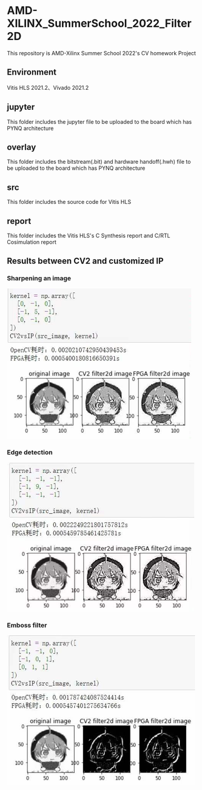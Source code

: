 # AMD-XILINX_SummerSchool_2022_Filter2D
This repository is AMD-Xilinx Summer School 2022's CV homework Project

## Environment
Vitis HLS 2021.2、Vivado 2021.2
## jupyter
This folder includes the jupyter file to be uploaded to the board which has PYNQ architecture
## overlay
This folder includes the bitstream(.bit) and hardware handoff(.hwh) file to be uploaded to the board which has PYNQ architecture
## src
This folder includes the source code for Vitis HLS
## report
This folder includes the Vitis HLS's C Synthesis report and C/RTL Cosimulation report

## Results between CV2 and customized IP
### Sharpening an image
![sharpen.jpg](./pictures/sharpen.jpg)
### Edge detection
![edge_detection.jpg](./pictures/edge_detection.jpg)
### Emboss filter
![emboss_filter.jpg](./pictures/emboss_filter.jpg)